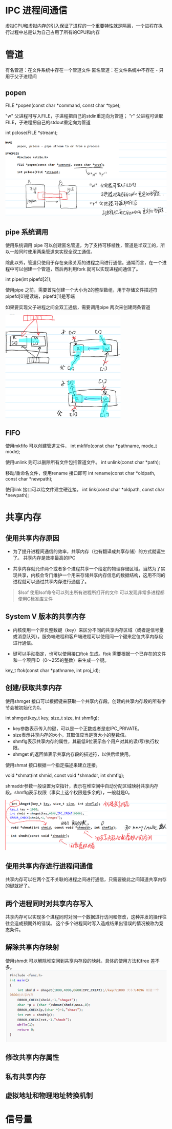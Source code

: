 # IPC 进程间通信
虚拟CPU和虚拟内存的引入保证了进程的一个重要特性就是隔离，一个进程在执行过程中总是认为自己占用了所有的CPU和内存

# **管道**
有名管道：在文件系统中存在一个管道文件
匿名管道：在文件系统中不存在 - 只用于父子进程间

## popen
FILE *popen(const char *command, const char *type);

"w" 父进程可写入FILE，子进程把自己的stdin重定向为管道；
"r" 父进程可读取FILE，子进程把自己的stdout重定向为管道

int pclose(FILE *stream);

![](img/2023-09-23-00-54-22.png)

## pipe 系统调用
使用系统调用 pipe 可以创建匿名管道，为了支持可移植性，管道是半双工的，所以一般同时使用两条管道来实现全双工通信。

除此以外，管道只使用于存在亲缘关系的进程之间进行通信。通常而言，在一个进程中可以创建一个管道，然后再利用fork 就可以实现进程间通信了。

int pipe(int pipefd[2]);

使用pipe 之前，需要首先创建一个大小为2的整型数组，用于存储文件描述符
pipefd[0]是读端，pipefd[1]是写端

如果要实现父子进程之间全双工通信，需要调用pipe 两次来创建两条管道

![](img/2023-09-23-16-14-07.png)

## FIFO
使用mkfifo 可以创建管道文件，
int mkfifo(const char *pathname, mode_t mode);

使用unlink 则可以删除所有文件包括管道文件。
int unlink(const char *path);

移动/重命名文件，使用rename 接口即可
int rename(const char *oldpath, const char *newpath);

使用link 接口可以给文件建立硬连接。
int link(const char *oldpath, const char *newpath);

# 共享内存
## 使用共享内存原因
* 为了提升进程间通信的效率，共享内存（也有翻译成共享存储）的方式就诞生了。
共享内存是效率最高的IPC

* 共享内存就允许两个或者多个进程共享一个给定的物理存储区域。当然为了实现共享，内核会专门维护一个用来存储共享内存信息的数据结构，这用不同的进程就可以通过共享内存进行通信了。
> $lsof
使用lsof命令可以列出所有进程所打开的文件
可以发现非常多进程都使用C标准库文件

## System V 版本的共享内存
* 内核使用一个非负整数键（key）来区分不同的共享内存区域（或者是信号量或消息队列）。服务端进程和客户端进程可以使用同一个键来定位共享内存段进行通信。

* 键可以手动指定，也可以使用接口ftok 生成。ftok 需要根据一个已存在的文件和一个项目ID（0～255的整数）来生成一个键。

key_t ftok(const char *pathname, int proj_id);

## 创建/获取共享内存
使用shmget 接口可以根据键来获取一个共享内存段。创建的共享内存段的所有字节会被初始化为0。

int shmget(key_t key, size_t size, int shmflg);

* key参数表示传入的键，可以是一个正数或者是宏IPC_PRIVATE。
* size表示共享内存的大小，其取值应当是页大小的整数倍。
* shmflg表示共享内存的属性，其最低9位表示各个用户对其的读/写/执行权限。
* shmget 的返回值表示共享内存段的描述符，以供后续使用。

使用shmat 接口根据一个指定描述来建立连接。

void *shmat(int shmid, const void *shmaddr, int shmflg);

shmaddr参数一般设置为空指针，表示在堆空间中自动分配区域映射共享内存段。shmflg表示权限（事实上这个权限是多余的），一般就是0。

![](img/2023-09-23-18-04-30.png)

## 使用共享内存进行进程间通信
共享内存可以在两个互不关联的进程之间进行通信，只需要彼此之间知道共享内存的键就好了。

## 两个进程同时对共享内存写入
共享内存可以实现多个进程同时对同一个数据进行访问和修改，这种并发的操作往往会造成预期外的错误。
这个多个进程同时写入造成结果出错误的情况被称为竞态条件。

## 解除共享内存映射
使用shmdt 可以解除堆空间到共享内存段的映射。具体的使用方法和free 差不多。
![](img/2023-09-28-23-48-23.png)

## 修改共享内存属性

## 私有共享内存

## 虚拟地址和物理地址转换机制

# 信号量